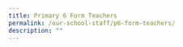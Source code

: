 ```yaml
---
title: Primary 6 Form Teachers
permalink: /our-school-staff/p6-form-teachers/
description: ""
---
```

